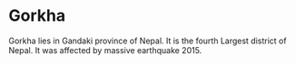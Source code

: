 # Gorkha
Gorkha lies in Gandaki province of Nepal.
It is the fourth Largest district of Nepal.
It was affected by massive earthquake 2015.

